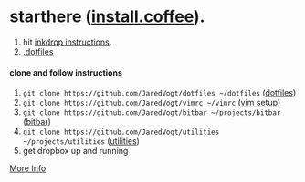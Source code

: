 # starthere ([install.coffee](http://install.coffee)).
1. hit [inkdrop instructions](https://community.inkdrop.app/note/dbdc214e35dba79a8472540ffc93db5b/note:rvdxD5bdH).
2. [.dotfiles](https://github.com/JaredVogt/.dotfiles.v2)

#### clone and follow instructions
1. `git clone https://github.com/JaredVogt/dotfiles ~/dotfiles` ([dotfiles](https://github.com/JaredVogt/dotfiles.v2))
1. `git clone https://github.com/JaredVogt/vimrc ~/vimrc` ([vim setup](https://github.com/JaredVogt/vimrc)) 
2. `git clone https://github.com/JaredVogt/bitbar ~/projects/bitbar` ([bitbar](https://github.com/JaredVogt/bitbar))
3. `git clone https://github.com/JaredVogt/utilities ~/projects/utilities` ([utilities](https://github.com/JaredVogt/utilities))
4. get dropbox up and running


[More Info](https://github.com/JaredVogt/starthere/blob/master/moreinfo.md)
